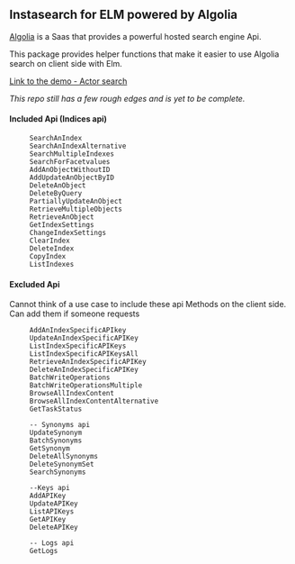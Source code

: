 ## Instasearch for ELM powered by Algolia

[Algolia](https://www.algolia.com/) is a Saas that provides a powerful hosted search engine Api.

This package provides helper functions that make it easier to use Algolia search on client side with Elm.

[Link to the demo - Actor search](https://kaashyapan.github.io/algolia-client/examples/simpleExample/SimpleExample.html)

*This repo still has a few rough edges and is yet to be complete.*

#### Included Api (Indices api)

```
     SearchAnIndex
     SearchAnIndexAlternative
     SearchMultipleIndexes
     SearchForFacetvalues
     AddAnObjectWithoutID 
     AddUpdateAnObjectByID
     DeleteAnObject
     DeleteByQuery 
     PartiallyUpdateAnObject
     RetrieveMultipleObjects
     RetrieveAnObject 
     GetIndexSettings 
     ChangeIndexSettings
     ClearIndex 
     DeleteIndex
     CopyIndex 
     ListIndexes
```
     
#### Excluded Api 
     
Cannot think of a use case to include these api Methods on the client side. 
Can add them if someone requests
     
     
```
     AddAnIndexSpecificAPIkey
     UpdateAnIndexSpecificAPIKey
     ListIndexSpecificAPIKeys
     ListIndexSpecificAPIKeysAll
     RetrieveAnIndexSpecificAPIKey
     DeleteAnIndexSpecificAPIKey
     BatchWriteOperations
     BatchWriteOperationsMultiple
     BrowseAllIndexContent
     BrowseAllIndexContentAlternative
     GetTaskStatus
     
     -- Synonyms api
     UpdateSynonym
     BatchSynonyms
     GetSynonym
     DeleteAllSynonyms
     DeleteSynonymSet
     SearchSynonyms
     
     --Keys api
     AddAPIKey
     UpdateAPIKey
     ListAPIKeys
     GetAPIKey
     DeleteAPIKey
     
     -- Logs api
     GetLogs
``````
     
